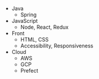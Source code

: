 * Java
  * Spring
* JavaScript
  * Node, React, Redux
* Front
  * HTML, CSS
  * Accessibility, Responsiveness
* Cloud
  * AWS
  * GCP
  * Prefect
